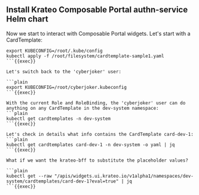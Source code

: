 ## Install Krateo Composable Portal authn-service Helm chart
Now we start to interact with Composable Portal widgets. Let's start with a CardTemplate:

```plain
export KUBECONFIG=/root/.kube/config
kubectl apply -f /root/filesystem/cardtemplate-sample1.yaml
```{{exec}}

Let's switch back to the 'cyberjoker' user:

```plain
export KUBECONFIG=/root/cyberjoker.kubeconfig
```{{exec}}

With the current Role and RoleBinding, the 'cyberjoker' user can do anything on any CardTemplate in the dev-system namespace:
```plain
kubectl get cardtemplates -n dev-system
```{{exec}}

Let's check in details what info contains the CardTemplate card-dev-1:
```plain
kubectl get cardtemplates card-dev-1 -n dev-system -o yaml | jq
```{{exec}}

What if we want the krateo-bff to substitute the placeholder values?

```plain
kubectl get --raw "/apis/widgets.ui.krateo.io/v1alpha1/namespaces/dev-system/cardtemplates/card-dev-1?eval=true" | jq
```{{exec}}
